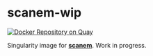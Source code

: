 # scanem-wip

[![Docker Repository on Quay](https://quay.io/repository/jacobhepkema/scanem-wip/status "Docker Repository on Quay")](https://quay.io/repository/jacobhepkema/scanem-wip)

Singularity image for [**scanem**](https://github.com/jacobhepkema/scanem). Work in progress. 

